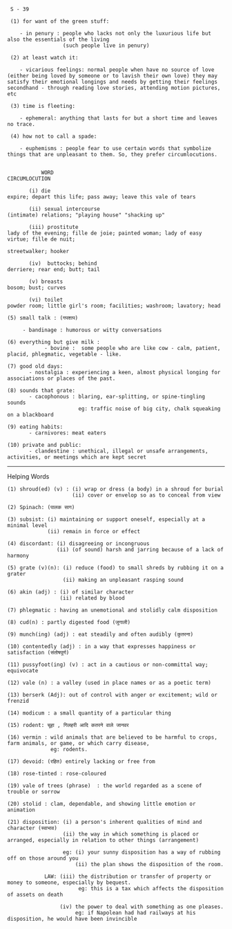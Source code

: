      S - 39

     (1) for want of the green stuff: 
      
        - in penury : people who lacks not only the luxurious life but also the essentials of the living
                      (such people live in penury)
     
     (2) at least watch it: 
       
        - vicarious feelings: normal people when have no source of love (either being loved by someone or to lavish their own love) they may satisfy their emotional longings and needs by getting their feelings secondhand - through reading love stories, attending motion pictures, etc

     (3) time is fleeting: 
       
        - ephemeral: anything that lasts for but a short time and leaves no trace.

     (4) how not to call a spade: 
        
        - euphemisms : people fear to use certain words that symbolize things that are unpleasant to them. So, they prefer circumlocutions.


               WORD                                                                                  CIRCUMLOCUTION 

           (i) die                                                                     expire; depart this life; pass away; leave this vale of tears

           (ii) sexual intercourse                                                     (intimate) relations; "playing house" "shacking up"

           (iii) prostitute                                                            lady of the evening; fille de joie; painted woman; lady of easy virtue; fille de nuit;
                                                                                         streetwalker; hooker

           (iv)  buttocks; behind                                                       derriere; rear end; butt; tail

           (v) breasts                                                                  bosom; bust; curves

           (vi) toilet                                                                  powder room; little girl's room; facilities; washroom; lavatory; head

    (5) small talk : (गपशाप)

         - bandinage : humorous or witty conversations

    (6) everything but give milk : 
                - bovine :  some people who are like cow - calm, patient, placid, phlegmatic, vegetable - like.

    (7) good old days: 
           - nostalgia : experiencing a keen, almost physical longing for associations or places of the past.
     
    (8) sounds that grate: 
           - cacophonous : blaring, ear-splitting, or spine-tingling sounds
                           eg: traffic noise of big city, chalk squeaking on a blackboard

    (9) eating habits: 
           - carnivores: meat eaters
    
    (10) private and public: 
           - clandestine : unethical, illegal or unsafe arrangements, activities, or meetings which are kept secret



---

Helping Words

    (1) shroud(ed) (v) : (i) wrap or dress (a body) in a shroud for burial
                         (ii) cover or envelop so as to conceal from view
           
    (2) Spinach: (पालक साग)

    (3) subsist: (i) maintaining or support oneself, especially at a minimal level
                 (ii) remain in force or effect

    (4) discordant: (i) disagreeing or incongruous
                    (ii) (of sound) harsh and jarring because of a lack of harmony

    (5) grate (v)(n): (i) reduce (food) to small shreds by rubbing it on a grater
                      (ii) making an unpleasant rasping sound

    (6) akin (adj) : (i) of similar character
                     (ii) related by blood

    (7) phlegmatic : having an unemotional and stolidly calm disposition

    (8) cud(n) : partly digested food (जुगाली)

    (9) munch(ing) (adj) : eat steadily and often audibly (कुतरना)    

    (10) contentedly (adj) : in a way that expresses happiness or satisfaction (संतोषपूर्ण)      

    (11) pussyfoot(ing) (v) : act in a cautious or non-committal way; equivocate

    (12) vale (n) : a valley (used in place names or as a poetic term)        

    (13) berserk (Adj): out of control with anger or excitement; wild or frenzid

    (14) modicum : a small quantity of a particular thing    

    (15) rodent: चूहा , गिलहरी आदि कतरने वाले जानवर

    (16) vermin : wild animals that are believed to be harmful to crops, farm animals, or game, or which carry disease, 
                  eg: rodents.       

    (17) devoid: (रहित) entirely lacking or free from

    (18) rose-tinted : rose-coloured

    (19) vale of trees (phrase)  : the world regarded as a scene of trouble or sorrow

    (20) stolid : clam, dependable, and showing little emotion or animation

    (21) disposition: (i) a person's inherent qualities of mind and character (स्वाभाव)
                      (ii) the way in which something is placed or arranged, especially in relation to other things (arrangement)

                      eg: (i) your sunny disposition has a way of rubbing off on those around you
                          (ii) the plan shows the disposition of the room.

                LAW: (iii) the distribution or transfer of property or money to someone, especially by bequest.
                           eg: this is a tax which affects the disposition of assets on death

                     (iv) the power to deal with something as one pleases.
                          eg: if Napolean had had railways at his disposition, he would have been invincible
